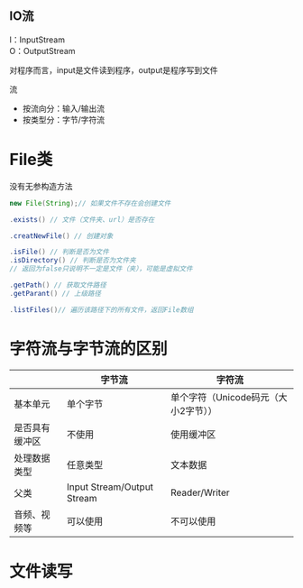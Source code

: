 IO流
-
I：InputStream<br>
O：OutputStream

对程序而言，input是文件读到程序，output是程序写到文件

流

- 按流向分：输入/输出流
- 按类型分：字节/字符流

# File类

没有无参构造方法

``` java
new File(String);// 如果文件不存在会创建文件

.exists() // 文件（文件夹、url）是否存在

.creatNewFile() // 创建对象

.isFile() // 判断是否为文件
.isDirectory() // 判断是否为文件夹
// 返回为false只说明不一定是文件（夹），可能是虚拟文件

.getPath() // 获取文件路径
.getParant() // 上级路径

.listFiles()// 遍历该路径下的所有文件，返回File数组
```

# 字符流与字节流的区别

|         | 字节流                        | 字符流                    |
|---------|----------------------------|------------------------|
| 基本单元    | 单个字节                       | 单个字符（Unicode码元（大小2字节）） |
| 是否具有缓冲区 | 不使用                        | 使用缓冲区                  |
| 处理数据类型  | 任意类型                       | 文本数据                   |
| 父类      | Input Stream/Output Stream | Reader/Writer          |
| 音频、视频等  | 可以使用                       | 不可以使用                  |


# 文件读写
